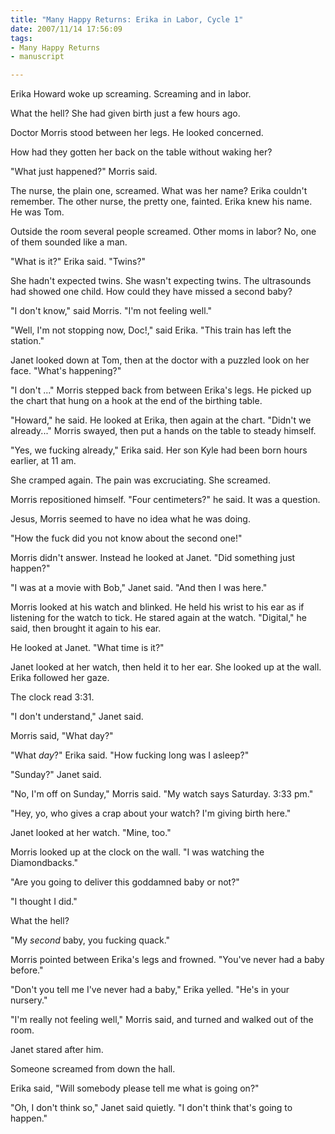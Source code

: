 ```yaml
--- 
title: "Many Happy Returns: Erika in Labor, Cycle 1"
date: 2007/11/14 17:56:09
tags: 
- Many Happy Returns
- manuscript

---
```


Erika Howard woke up screaming.  Screaming and in labor.

What the hell?  She had given birth just a few hours ago.

Doctor Morris stood between her legs.  He looked concerned.

How had they gotten her back on the table without waking her?

"What just happened?" Morris said.

The nurse, the plain one, screamed.  What was her name?  Erika couldn't remember.  The other nurse, the pretty one, fainted.  Erika knew his name.  He was Tom.

Outside the room several people screamed.  Other moms in labor?  No, one of them sounded like a man.

"What is it?" Erika said.  "Twins?"

She hadn't expected twins.  She wasn't expecting twins.  The ultrasounds had showed one child.  How could they have missed a second baby?

"I don't know," said Morris.  "I'm not feeling well."

"Well, I'm not stopping now, Doc!," said Erika.  "This train has left the station."

Janet looked down at Tom, then at the doctor with a puzzled look on her face.  "What's happening?"

"I don't ..."  Morris stepped back from between Erika's legs.  He picked up the chart that hung on a hook at the end of the birthing table.

"Howard," he said.  He looked at Erika, then again at the chart.  "Didn't we already..."  Morris swayed, then put a hands on the table to steady himself.

"Yes, we fucking already," Erika said.  Her son Kyle had been born hours earlier, at 11 am.

She cramped again.  The pain was excruciating.  She screamed.

Morris repositioned himself.  "Four centimeters?" he said.  It was a question.

Jesus, Morris seemed to have no idea what he was doing.

"How the fuck did you not know about the second one!"

Morris didn't answer.  Instead he looked at Janet.  "Did something just happen?"

"I was at a movie with Bob," Janet said.  "And then I was here."

Morris looked at his watch and blinked.  He held his wrist to his ear as if listening for the watch to tick.  He stared again at the watch.  "Digital," he said, then brought it again to his ear.

He looked at Janet.  "What time is it?"

Janet looked at her watch, then held it to her ear.  She looked up at the wall.  Erika followed her gaze.

The clock read 3:31.

"I don't understand," Janet said.

Morris said, "What day?"

"What <em>day</em>?" Erika said.  "How fucking long was I asleep?"

"Sunday?" Janet said.

"No, I'm off on Sunday," Morris said.  "My watch says Saturday.  3:33 pm."

"Hey, yo, who gives a crap about your watch?  I'm giving birth here."

Janet looked at her watch.  "Mine, too."

Morris looked up at the clock on the wall.  "I was watching the Diamondbacks."

"Are you going to deliver this goddamned baby or not?"

"I thought I did."

What the hell?

"My <em>second</em> baby, you fucking quack."

Morris pointed between Erika's legs and frowned.  "You've never had a baby before."

"Don't you tell me I've never had a baby," Erika yelled.  "He's in your nursery."

"I'm really not feeling well," Morris said, and turned and walked out of the room.

Janet stared after him.

Someone screamed from down the hall.

Erika said, "Will somebody please tell me what is going on?"

"Oh, I don't think so," Janet said quietly.  "I don't think that's going to happen."
